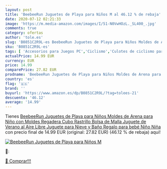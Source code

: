 ```yaml
---
layout: post
title: 'BeebeeRun Juguetes de Playa para Niños M al 46.12 % de rebaja'
date: 2020-07-12 02:21:33
image: 'https://m.media-amazon.com/images/I/51-N0VwHOzL._SL400_.jpg'
comments: true
category: ofertas
author: 'tole.es'
slug: 'B0851C2R9L-es BeebeeRun Juguetes de Playa para Niños Moldes de Arena...'
sku: 'B0851C2R9L-es'
tags: [ 'Accesorios para Juegos PC','Ciclismo','Culotes de ciclismo para hombre','Deportes y aire libre','Guantes de ciclismo para hombre','Hardware y juegos para Nintendo Switch','Hardware y juegos para PlayStation 4','Juegos de construcción para niños','Juegos para Nintendo Switch','Juegos para PlayStation 4','Juegos y Accesorios para PC','Juguetes','Juguetes electrónicos','Juguetes y juegos','Karaokes para niños','Ropa de ciclismo','Ropa de ciclismo para hombre','Teclados para gamers para PC','Videojuegos','juguetes', ]
actualPrice: 14.99 EUR
currency: EUR
price: 14.99
comparePrice: 27.82 EUR
prodname: 'BeebeeRun Juguetes de Playa para Niños Moldes de Arena para Niño con Moldes Regadera Cubo Rastrillo Bolsa de Malla Juguete de Verano al Aire Libre  Juguete para Nieve y Baño Regalo para bebé Niño Niña'
country: 'es'
flag: '🇪🇸'
brand: ''
buyurl: 'https://www.amazon.es/dp/B0851C2R9L/?tag=tolees-21'
descuento: '46.12'
average: '14.99'
---
```


Tienes [BeebeeRun Juguetes de Playa para Niños Moldes de Arena para Niño con Moldes Regadera Cubo Rastrillo Bolsa de Malla Juguete de Verano al Aire Libre  Juguete para Nieve y Baño Regalo para bebé Niño Niña](https://www.amazon.es/dp/B0851C2R9L/?tag=tolees-21) con precio final de  14.99 EUR (original: 27.82 EUR) (46.12 %  de rebaja) aqui!

[![BeebeeRun Juguetes de Playa para Niños M](https://m.media-amazon.com/images/I/51-N0VwHOzL._SL400_.jpg)](https://www.amazon.es/dp/B0851C2R9L/?tag=tolees-21)

🔎:


[🛒 Comprar!!!](https://www.amazon.es/dp/B0851C2R9L/?tag=tolees-21)
